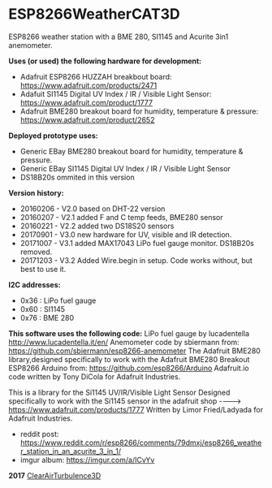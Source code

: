 # ESP8266WeatherCAT3D
ESP8266 weather station with a BME 280, SI1145 and Acurite 3in1 anemometer.

**Uses (or used) the following hardware for development:**
* Adafruit ESP8266 HUZZAH breakbout board: https://www.adafruit.com/products/2471
* Adafuit SI1145 Digital UV Index / IR / Visible Light Sensor: https://www.adafruit.com/product/1777
* Adafruit BME280 breakout board for humidity, temperature & pressure: https://www.adafruit.com/product/2652
  
**Deployed prototype uses:**
* Generic EBay BME280 breakout board for humidity, temperature & pressure.
* Generic EBay SI1145 Digital UV Index / IR / Visible Light Sensor
* DS18B20s ommited in this version
  
 **Version history:**
* 20160206 - V2.0 based on DHT-22 version
* 20160207 - V2.1 added F and C temp feeds, BME280 sensor
* 20160221 - V2.2 added two DS18S20 sensors
* 20170901 - V3.0 new hardware for UV, visible and IR detection.
* 20171007 - V3.1 added MAX17043 LiPo fuel gauge monitor. DS18B20s removed.
* 20171203 - V3.2 Added Wire.begin in setup. Code works without, but best to use it.

 **I2C addresses:**
* 0x36 : LiPo fuel gauge 
* 0x60 : SI1145 
* 0x76 :  BME 280
                 
 **This software uses the following code:**
 LiPo fuel gauge by lucadentella http://www.lucadentella.it/en/
 Anemometer code by sbiermann from: https://github.com/sbiermann/esp8266-anemometer
 The Adafruit BME280 library,designed specifically to work with the Adafruit BME280 Breakout
 ESP8266 Arduino from: https://github.com/esp8266/Arduino
 Adafruit.io code written by Tony DiCola for Adafruit Industries.
 
 This is a library for the Si1145 UV/IR/Visible Light Sensor
 Designed specifically to work with the Si1145 sensor in the
 adafruit shop ----> https://www.adafruit.com/products/1777
 Written by Limor Fried/Ladyada for Adafruit Industries. 


* reddit post: https://www.reddit.com/r/esp8266/comments/79dmxj/esp8266_weather_station_in_an_acurite_3_in_1/
* imgur album: https://imgur.com/a/ICvYv

**2017** [ClearAirTurbulence3D](ClearAirTurbulence3D@gmail.com)
